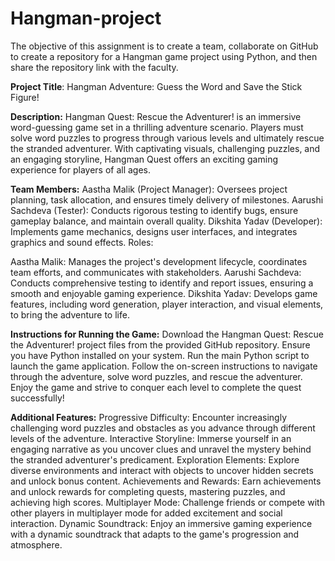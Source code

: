 # Hangman-project
The objective of this assignment is to create a team, collaborate on GitHub to create a repository for a Hangman game project using Python, and then share the repository link with the faculty.

**Project Title**: Hangman Adventure: Guess the Word and Save the Stick Figure!

**Description:**
Hangman Quest: Rescue the Adventurer! is an immersive word-guessing game set in a thrilling adventure scenario. Players must solve word puzzles to progress through various levels and ultimately rescue the stranded adventurer. With captivating visuals, challenging puzzles, and an engaging storyline, Hangman Quest offers an exciting gaming experience for players of all ages.

**Team Members:**
Aastha Malik (Project Manager): Oversees project planning, task allocation, and ensures timely delivery of milestones.
Aarushi Sachdeva (Tester): Conducts rigorous testing to identify bugs, ensure gameplay balance, and maintain overall quality.
Dikshita Yadav (Developer): Implements game mechanics, designs user interfaces, and integrates graphics and sound effects.
Roles:

Aastha Malik: Manages the project's development lifecycle, coordinates team efforts, and communicates with stakeholders.
Aarushi Sachdeva: Conducts comprehensive testing to identify and report issues, ensuring a smooth and enjoyable gaming experience.
Dikshita Yadav: Develops game features, including word generation, player interaction, and visual elements, to bring the adventure to life.

**Instructions for Running the Game:**
Download the Hangman Quest: Rescue the Adventurer! project files from the provided GitHub repository.
Ensure you have Python installed on your system.
Run the main Python script to launch the game application.
Follow the on-screen instructions to navigate through the adventure, solve word puzzles, and rescue the adventurer.
Enjoy the game and strive to conquer each level to complete the quest successfully!

**Additional Features:**
Progressive Difficulty: Encounter increasingly challenging word puzzles and obstacles as you advance through different levels of the adventure.
Interactive Storyline: Immerse yourself in an engaging narrative as you uncover clues and unravel the mystery behind the stranded adventurer's predicament.
Exploration Elements: Explore diverse environments and interact with objects to uncover hidden secrets and unlock bonus content.
Achievements and Rewards: Earn achievements and unlock rewards for completing quests, mastering puzzles, and achieving high scores.
Multiplayer Mode: Challenge friends or compete with other players in multiplayer mode for added excitement and social interaction.
Dynamic Soundtrack: Enjoy an immersive gaming experience with a dynamic soundtrack that adapts to the game's progression and atmosphere.
